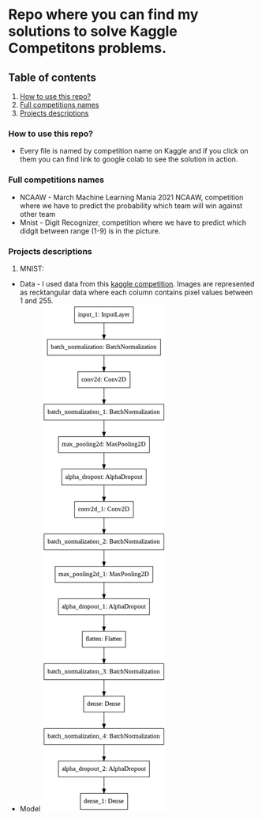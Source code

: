 # Repo where you can find my solutions to solve Kaggle Competitons problems.
## Table of contents
1. [How to use this repo?](#How-to-use-this-repo)
2. [Full competitions names](#Full-competitions-names)
3. [Projects descriptions](#Projects-descriptions)

### How to use this repo?
  - Every file is named by competition name on Kaggle and if you click on them you can find link to google colab    to see the solution in action.
### Full competitions names
 - NCAAW - March Machine Learning Mania 2021 NCAAW, competition where we have to predict the probability which team will win against other team
 - Mnist - Digit Recognizer, competition where we have to predict which didgit between range (1-9) is in the picture.
### Projects descriptions
1. MNIST:
  - Data - I used data from this [kaggle competition](https://www.kaggle.com/c/digit-recognizer). Images are represented as       recktangular data where each column contains pixel values between 1 and 255.
  - Model ![mnist_model](https://github.com/MichSteczko/Kaggle_competitions-/blob/main/images/mnist_model.png)


